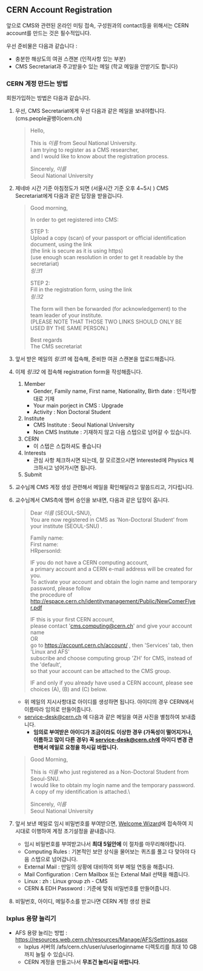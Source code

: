 ## CERN Account Registration

앞으로 CMS와 관련된 온라인 미팅 접속, 구성원과의 contact등을 위해서는 CERN account를 만드는 것은 필수적입니다.

우선 준비물은 다음과 같습니다 :

* 충분한 해상도의 여권 스캔본 (인적사항 있는 부분)
* CMS Secretariat과 주고받을수 있는 메일 (학교 메일을 안받기도 합니다)

### CERN 계정 만드는 방법 

회원가입하는 방법은 다음과 같습니다. 

1. 우선, CMS Secretariat에게 우선 다음과 같은 메일을 보내야합니다. (cms.people골뱅이cern.ch) 

   > Hello,
   > 
   > This is _이름_  from Seoul National University. \
   > I am trying to register as a CMS researcher, \
   > and I would like to know about the registration process.
   > 
   > Sincerely, _이름_\
   > Seoul National University 
 
2. 제네바 시간 기준 아침정도가 되면 (서울시간 기준 오후 4~5시 ) CMS Secretariat에게 다음과 같은 답장을 받을겁니다.
 
    > Good morning,
    > 
    > In order to get registered into CMS:
    >
    > STEP 1: \
    > Upload a copy (scan) of your passport or official identification document, using the link \
    > (the link is secure as it is using https)\
    > (use enough scan resolution in order to get it readable by the secretariat)\
    > _링크1_
    > 
    > STEP 2: \
    > Fill in the registration form, using the link\
    > _링크2_
    > 
    > The form will then be forwarded (for acknowledgement) to the team leader of your institute.\
    > (PLEASE NOTE THAT THOSE TWO LINKS SHOULD ONLY BE USED BY THE SAME PERSON.)
    > 
    > Best regards\
    > The CMS secretariat

3. 앞서 받은 메일의 _링크1_ 에 접속해, 준비한 여권 스캔본을 업로드해줍니다.
4. 이제 _링크2_ 에 접속해 registration form을 작성해줍니다.
   1. Member
       - Gender, Family name, First name, Nationality, Birth date : 인적사항대로 기재
       - Your main porject in CMS : Upgrade
      - Activity : Non Doctoral Student
   2. Institute
        - CMS Institute : Seoul National University 
        - Non CMS Institute : 기재하지 않고 다음 스텝으로 넘어갈 수 있습니다.
   3. CERN
       - 이 스텝은 스킵하셔도 좋습니다
   4. Interests
       - 관심 사항 체크하시면 되는데, 잘 모르겠으시면 Interested에 Physics 체크하시고 넘어가시면 됩니다.
   5. Submit

5. 교수님께 CMS 계정 생성 관련해서 메일을 확인해달라고 말씀드리고, 기다립니다.
6. 교수님께서 CMS측에 멤버 승인을 보내면, 다음과 같은 답장이 옵니다. 
    > 
    > Dear _이름_ (SEOUL-SNU), \
    > You are now registered in CMS as 'Non-Doctoral Student' from your institute (SEOUL-SNU) .
    > 
    > Family name:   \
    > First name:    \
    > HRpersonId:    
    >
    > IF you do not have a CERN computing account,\
    > a primary account and a CERN e-mail address will be created for you.\
    > To activate your account and obtain the login name and temporary password, please follow\
    > the procedure of  http://espace.cern.ch/identitymanagement/Public/NewComerFlyer.pdf
    >
    > IF this is your first CERN account,\
    > please contact 'cms.computing@cern.ch'  and give your account name\
    > OR\
    > go to https://account.cern.ch/account/ , then 'Services' tab, then 'Linux and AFS'\
    > subscribe and choose computing group 'ZH' for CMS, instead of the 'default',\
    > so that your account can be attached to the CMS group.
    >
    > IF and only if  you already have used a CERN account, please see\
    > choices  (A),  (B) and (C)  below.

    - 위 메일의 지시사항대로 아이디를 생성하면 됩니다. 아이디의 경우 CERN에서 이름따라 임의로 만들어줍니다. 
    - service-desk@cern.ch 에 다음과 같은 메일을 여권 사진을 별첨하여 보내줍니다. 
        - **임의로 부여받은 아이디가 조금이라도 이상한 경우 (가독성이 떨어지거나, 이름하고 많이 다른 경우) 꼭 service-desk@cern.ch에 아이디 변경 관련해서 메일로 요청을 하시길 바랍니다.** 

    >Good Morning, 
    >
    > This is _이름_  who just registered as a Non-Doctoral Student from Seoul-SNU.\
    > I would like to obtain my login name and the temporary password.\
    > A copy of my identification is attached.\ 
    >
    > Sincerely, _이름_ \
    > Seoul National University

7. 앞서 보낸 메일로 임시 비밀번호를 부여받으면, [Welcome Wizard](http://cern.ch/wizard)에 접속하여 지시대로 이행하여 계정 초기설정을 끝내줍니다. 
    - 임시 비밀번호를 부여받고나서 **최대 5일안에** 이 절차를 마무리해야합니다. 
    - Computing Rules : 기본적인 보안 상식을 물어보는 퀴즈를 풀고 다 맞아야 다음 스텝으로 넘어갑니다.
    - External Mail : 만일의 상황에 대비하여 외부 메일 연동을 해줍니다.
    - Mail Configuration : Cern Mailbox 또는 Extenal Mail 선택을 해줍니다.
    - Linux : zh : Linux group zh - CMS
    - CERN & EDH Password : 기준에 맞춰 비밀번호를 만들어줍니다.
8. 비밀번호, 아이디, 메일주소를 받고나면 CERN 계정 생성 완료

### lxplus 용량 늘리기 

- AFS 용량 늘리는 방법 : https://resources.web.cern.ch/resources/Manage/AFS/Settings.aspx 
  - lxplus 서버의 /afs/cern.ch/user/u/userloginname 디렉토리를 최대 10 GB 까지 늘릴 수 있습니다.
  - CERN 계정을 만들고나서 **무조건 늘리시길 바랍니다**.
  
